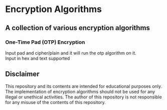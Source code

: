 # Encryption Algorithms

## A collection of various encryption algorithms 

### One-Time Pad (OTP) Encryption

Input pad and cipher/plain and it will run the otp algorithm on it.<br>Input in hex and text supported

## Disclaimer

This repository and its contents are intended for educational purposes only. The implementation of encryption algorithms should not be used for any illegal or unethical activities. The author of this repository is not responsible for any misuse of the contents of this repository.
